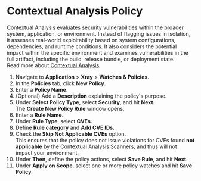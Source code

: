 # Contextual Analysis Policy

Contextual Analysis evaluates security vulnerabilities within the broader system, application, or environment. Instead of flagging issues in isolation, it assesses real-world exploitability based on system configurations, dependencies, and runtime conditions. It also considers the potential impact within the specific environment and examines vulnerabilities in the full artifact, including the build, release bundle, or deployment state.\
Read more about [Contextual Analysis](../../features-and-capabilities/contextual-analysis-of-cves.md).

1. Navigate to **Application** > **Xray** > **Watches & Policies**.
2. In the **Policies** tab, click **New Policy**.
3. Enter a **Policy Name**.
4. (Optional) Add a **Description** explaining the policy's purpose.
5. Under **Select Policy Type**, select **Security,** and hit **Next.**\
   The **Create New Policy Rule** window opens.
6. Enter a **Rule Name**.
7. Under **Rule Type**, select **CVEs**.
8. Define **Rule category** and **Add CVE IDs**.
9. Check the **Skip Not Applicable CVEs** option. \
   This ensures that the policy does not issue violations for CVEs found **not applicable** by the Contextual Analysis Scanners, and thus will not impact your environment.
10. Under **Then**, define the policy actions, select **Save Rule**, and hit **Next**.
11. Under **Apply on Scope**, select one or more policy watches and hit **Save Policy**.&#x20;
